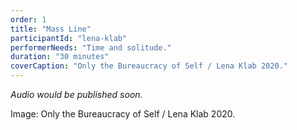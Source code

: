 ```yaml
---
order: 1
title: "Mass Line"
participantId: "lena-klab"
performerNeeds: "Time and solitude."
duration: "30 minutes"
coverCaption: "Only the Bureaucracy of Self / Lena Klab 2020."
---
```


_Audio would be published soon._


Image: Only the Bureaucracy of Self / Lena Klab 2020.
